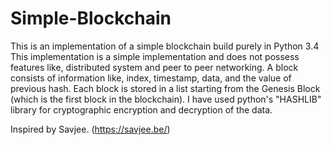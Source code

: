 # Simple-Blockchain

This is an implementation of a simple blockchain build purely in Python 3.4
This implementation is a simple implementation and does not possess features like, distributed system and peer to peer networking.
A block consists of information like, index, timestamp, data, and the value of previous hash.
Each block is stored in a list starting from the Genesis Block (which is the first block in the blockchain). 
I have used python's "HASHLIB" library for cryptographic encryption and decryption of the data. 


Inspired by Savjee. (https://savjee.be/)
